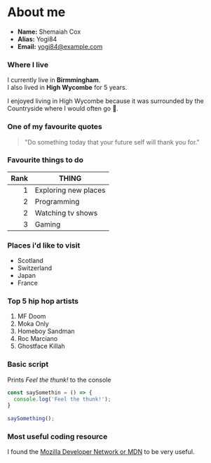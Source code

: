 <!-- <picture>
  <source media="(prefers-color-scheme: dark)" srcset="https://user-images.githubusercontent.com/25423296/163456776-7f95b81a-f1ed-45f7-b7ab-8fa810d529fa.png">
  <source media="(prefers-color-scheme: light)" srcset="https://user-images.githubusercontent.com/25423296/163456779-a8556205-d0a5-45e2-ac17-42d089e3c3f8.png">
  <img alt="Shows an illustrated sun in light mode and a moon with stars in dark mode." src="https://user-images.githubusercontent.com/25423296/163456779-a8556205-d0a5-45e2-ac17-42d089e3c3f8.png">
</picture> -->

# About me

- **Name:** Shemaiah Cox
- **Alias:** Yogi84
- **Email:** <yogi84@example.com>

### Where I live

I currently live in **Birmmingham**.<br>
I also lived in **High Wycombe** for 5 years.

I enjoyed living in High Wycombe because it was surrounded by the Countryside where I would often go 🚴.

### One of my favourite quotes

> "Do something today that your future self will thank you for."

### Favourite things to do

| Rank | THING                     |
|-----:|---------------------------|
|     1| Exploring new places      |
|     2| Programming               |
|     2| Watching tv shows         |
|     3| Gaming                    |


### Places i'd like to visit

- Scotland
- Switzerland
- Japan
- France


### Top 5 hip hop artists

1. MF Doom
2. Moka Only
3. Homeboy Sandman
4. Roc Marciano
5. Ghostface Killah


### Basic script

Prints *Feel the thunk!* to the console

```javascript
const saySomethin = () => {
  console.log('Feel the thunk!');
}
  
saySomething();
```

### Most useful coding resource

I found the [Mozilla Developer Network or MDN](https://developer.mozilla.org/en-US/) to be very useful.
